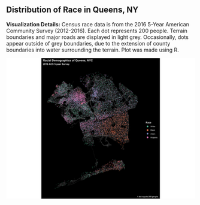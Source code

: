 ## Distribution of Race in Queens, NY

**Visualization Details:** Census race data is from the 2016 5-Year American Community Survey (2012-2016). Each dot represents 200 people. Terrain boundaries and major roads are displayed in light grey. Occasionally, dots appear outside of grey boundaries, due to the extension of county boundaries into water surrounding the terrain. Plot was made using R.

<img src="images/queens_race_dotplot.png?raw=true"/>
